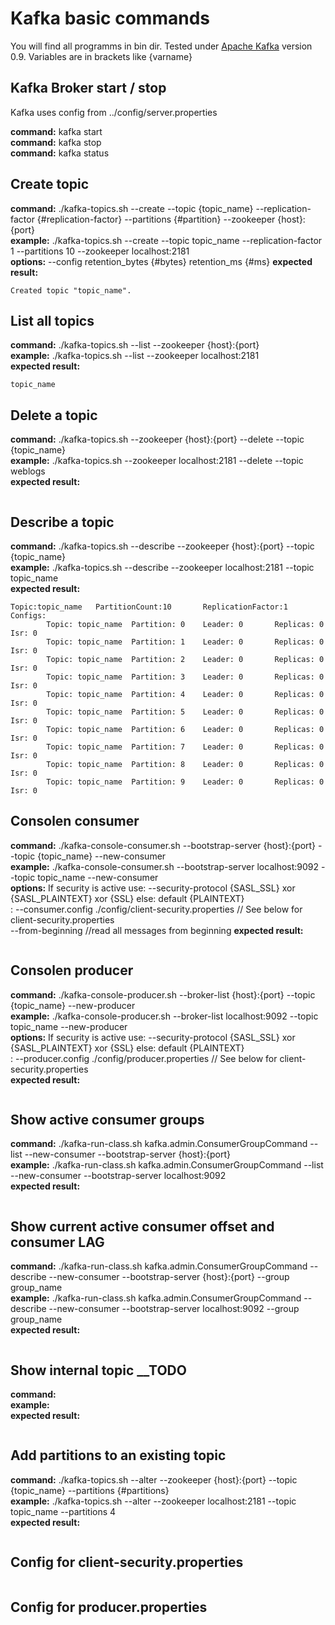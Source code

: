 # Kafka basic commands

You will find all programms in bin dir. Tested under [Apache Kafka](https://kafka.apache.org/) version 0.9.
Variables are in brackets like {varname}


## Kafka Broker start / stop ##

Kafka uses config from ../config/server.properties

**command:** kafka start <br>
**command:** kafka stop <br>
**command:** kafka status <br>

## Create topic ##

**command:** ./kafka-topics.sh --create --topic {topic_name} --replication-factor {#replication-factor} --partitions {#partition} --zookeeper {host}:{port} <br>
**example:** ./kafka-topics.sh --create --topic topic_name --replication-factor 1 --partitions 10 --zookeeper localhost:2181 <br>
**options:** --config retention_bytes {#bytes} retention_ms {#ms}
**expected result:**  
```
Created topic "topic_name".
```

## List all topics ##

**command:** ./kafka-topics.sh --list --zookeeper  {host}:{port} <br>
**example:** ./kafka-topics.sh --list --zookeeper  localhost:2181 <br>
**expected result:** 
```
topic_name
```

## Delete a topic ##

**command:** ./kafka-topics.sh --zookeeper {host}:{port} --delete --topic {topic_name} <br>
**example:** ./kafka-topics.sh --zookeeper localhost:2181 --delete --topic weblogs <br>
**expected result:** <br> 
```

```

## Describe a topic ##

**command:** ./kafka-topics.sh --describe --zookeeper {host}:{port} --topic {topic_name} <br>
**example:** ./kafka-topics.sh --describe --zookeeper localhost:2181 --topic topic_name <br>
**expected result:** <br>
```
Topic:topic_name   PartitionCount:10       ReplicationFactor:1     Configs:
        Topic: topic_name  Partition: 0    Leader: 0       Replicas: 0     Isr: 0
        Topic: topic_name  Partition: 1    Leader: 0       Replicas: 0     Isr: 0
        Topic: topic_name  Partition: 2    Leader: 0       Replicas: 0     Isr: 0
        Topic: topic_name  Partition: 3    Leader: 0       Replicas: 0     Isr: 0
        Topic: topic_name  Partition: 4    Leader: 0       Replicas: 0     Isr: 0
        Topic: topic_name  Partition: 5    Leader: 0       Replicas: 0     Isr: 0
        Topic: topic_name  Partition: 6    Leader: 0       Replicas: 0     Isr: 0
        Topic: topic_name  Partition: 7    Leader: 0       Replicas: 0     Isr: 0
        Topic: topic_name  Partition: 8    Leader: 0       Replicas: 0     Isr: 0
        Topic: topic_name  Partition: 9    Leader: 0       Replicas: 0     Isr: 0
```

## Consolen consumer ##

**command:** ./kafka-console-consumer.sh --bootstrap-server {host}:{port} --topic {topic_name} --new-consumer <br>
**example:** ./kafka-console-consumer.sh --bootstrap-server localhost:9092 --topic topic_name --new-consumer<br>
**options:** If security is active use: --security-protocol {SASL_SSL} xor {SASL_PLAINTEXT} xor {SSL} else: default {PLAINTEXT} <br>
									  : --consumer.config ./config/client-security.properties // See below for client-security.properties <br>
									    --from-beginning //read all messages from beginning
**expected result:** <br>
```

```

## Consolen producer ##

**command:** ./kafka-console-producer.sh --broker-list {host}:{port} --topic {topic_name} --new-producer<br>
**example:** ./kafka-console-producer.sh --broker-list localhost:9092 --topic topic_name  --new-producer<br>
**options:** If security is active use: --security-protocol {SASL_SSL} xor {SASL_PLAINTEXT} xor {SSL} else: default {PLAINTEXT} <br>
							          : --producer.config ./config/producer.properties // See below for client-security.properties <br>
**expected result:** <br>
```{put your messages hier and return}

```

## Show active consumer groups ##

**command:** ./kafka-run-class.sh kafka.admin.ConsumerGroupCommand --list --new-consumer --bootstrap-server {host}:{port}<br>
**example:** ./kafka-run-class.sh kafka.admin.ConsumerGroupCommand --list --new-consumer --bootstrap-server localhost:9092<br>
**expected result:** <br> 
```

```

## Show current active consumer offset and consumer LAG ##

**command:** ./kafka-run-class.sh kafka.admin.ConsumerGroupCommand --describe --new-consumer --bootstrap-server {host}:{port} --group group_name<br>
**example:** ./kafka-run-class.sh kafka.admin.ConsumerGroupCommand --describe --new-consumer --bootstrap-server localhost:9092 --group group_name<br>
**expected result:** <br> 
```

```

## Show internal topic __TODO ##

**command:** <br>
**example:** <br>
**expected result:** <br> 
```

```

## Add partitions to an existing topic ##

**command:** ./kafka-topics.sh --alter --zookeeper {host}:{port} --topic {topic_name} --partitions {#partitions} <br>
**example:** ./kafka-topics.sh --alter --zookeeper localhost:2181 --topic topic_name --partitions 4 <br>
**expected result:** <br> 
```

```

## Config for client-security.properties ##
```

```

## Config for producer.properties ##
```

```